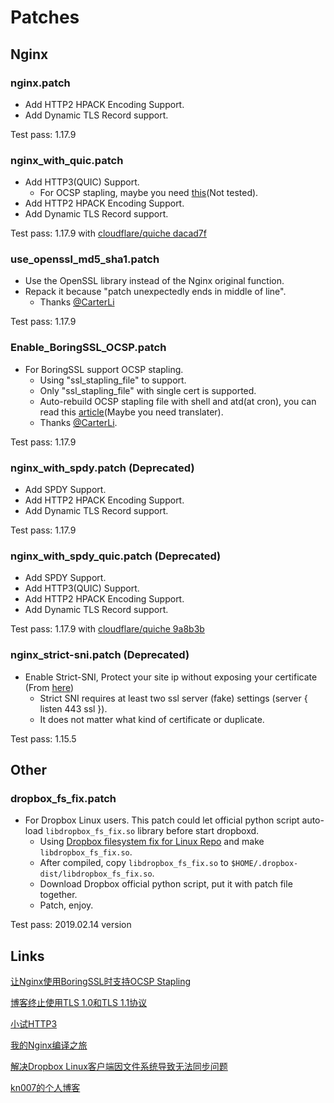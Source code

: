 # Patches

## Nginx

### nginx.patch
* Add HTTP2 HPACK Encoding Support.
* Add Dynamic TLS Record support.

Test pass: 1.17.9

### nginx_with_quic.patch
* Add HTTP3(QUIC) Support.
    - For OCSP stapling, maybe you need [this](https://github.com/kn007/patch/blob/master/Enable_BoringSSL_OCSP.patch)(Not tested).
* Add HTTP2 HPACK Encoding Support.
* Add Dynamic TLS Record support.

Test pass: 1.17.9 with [cloudflare/quiche dacad7f](https://github.com/cloudflare/quiche/tree/dacad7f73b57e4152cd8e0563c7e571f2f9a05df)

### use_openssl_md5_sha1.patch
* Use the OpenSSL library instead of the Nginx original function.
* Repack it because "patch unexpectedly ends in middle of line".
    - Thanks [@CarterLi](https://github.com/kn007/patch/issues/5)

Test pass: 1.17.9

### Enable_BoringSSL_OCSP.patch
* For BoringSSL support OCSP stapling.
    - Using "ssl_stapling_file" to support.
    - Only "ssl_stapling_file" with single cert is supported.
    - Auto-rebuild OCSP stapling file with shell and atd(at cron), you can read this [article](https://kn007.net/topics/let-nginx-support-ocsp-stapling-when-using-boringssl/)(Maybe you need translater).
    - Thanks [@CarterLi](https://github.com/kn007/patch/issues/4).

Test pass: 1.17.9

### nginx_with_spdy.patch (Deprecated)
* Add SPDY Support.
* Add HTTP2 HPACK Encoding Support.
* Add Dynamic TLS Record support.

Test pass: 1.17.9

### nginx_with_spdy_quic.patch (Deprecated)
* Add SPDY Support.
* Add HTTP3(QUIC) Support.
* Add HTTP2 HPACK Encoding Support.
* Add Dynamic TLS Record support.

Test pass: 1.17.9 with [cloudflare/quiche 9a8b3b](https://github.com/cloudflare/quiche/tree/9a8b3b12d007715cd4cc254362db51d5a01de9f2)

### nginx_strict-sni.patch (Deprecated)
* Enable Strict-SNI, Protect your site ip without exposing your certificate (From [here](https://github.com/hakasenyang/openssl-patch/issues/1#issuecomment-421551872))
    - Strict SNI requires at least two ssl server (fake) settings (server { listen 443 ssl }).
    - It does not matter what kind of certificate or duplicate.

Test pass: 1.15.5

## Other

### dropbox_fs_fix.patch
* For Dropbox Linux users. This patch could let official python script auto-load `libdropbox_fs_fix.so` library before start dropboxd.
    - Using [Dropbox filesystem fix for Linux Repo](https://github.com/dark/dropbox-filesystem-fix) and make `libdropbox_fs_fix.so`.
    - After compiled, copy `libdropbox_fs_fix.so` to `$HOME/.dropbox-dist/libdropbox_fs_fix.so`.
    - Download Dropbox official python script, put it with patch file together.
    - Patch, enjoy.

Test pass: 2019.02.14 version

## Links
[让Nginx使用BoringSSL时支持OCSP Stapling](https://kn007.net/topics/let-nginx-support-ocsp-stapling-when-using-boringssl/)

[博客终止使用TLS 1.0和TLS 1.1协议](https://kn007.net/topics/deprecating-tls-1-0-and-tls-1-1-protocols/)

[小试HTTP3](https://kn007.net/topics/try-http3/)

[我的Nginx编译之旅](https://kn007.net/topics/my-nginx-compilation-tour/)

[解决Dropbox Linux客户端因文件系统导致无法同步问题](https://kn007.net/topics/fix-dropbox-filesystem-sync-problem-for-linux-client/)

[kn007的个人博客](https://kn007.net) 
